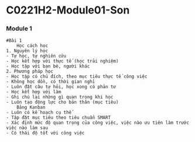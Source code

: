
# C0221H2-Module01-Son
### Module 1
	#Bài 1
		Học cách học
	1. Nguyên lý học
	- Tự học, tự nghiên cứu
	- Học kết hợp với thực tế (học trải nghiệm)
	- Học tập với bạn bè, người khác
	2. Phương pháp học
	- Học tập có chủ đích, theo mục tiêu thực tế công việc
	- Không học dồn, có thời gian nghỉ 
	- Luôn đặt câu tự hỏi, học xong có phản tư
	- Học kết hợp với làm
	- Ghi chú lại những gì quan trọng khi học
	- Luôn tạo động lực cho bản thân (mục tiêu)
		Bảng Kanban
	- Luôn có kế hoạch cụ thể 
	- Tập đặt mục tiêu theo tiêu chuẩn SMART
	- Xác định mức độ quan trọng của công việc, việc nào ưu tiên làm trước việc nào làm sau
	- Có thái độ tốt với công việc
